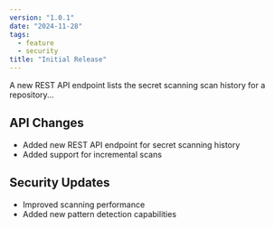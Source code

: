 ```yaml
---
version: "1.0.1"
date: "2024-11-28"
tags: 
  - feature
  - security
title: "Initial Release"
---
```


A new REST API endpoint lists the secret scanning scan history for a repository...

## API Changes
- Added new REST API endpoint for secret scanning history
- Added support for incremental scans

## Security Updates
- Improved scanning performance
- Added new pattern detection capabilities